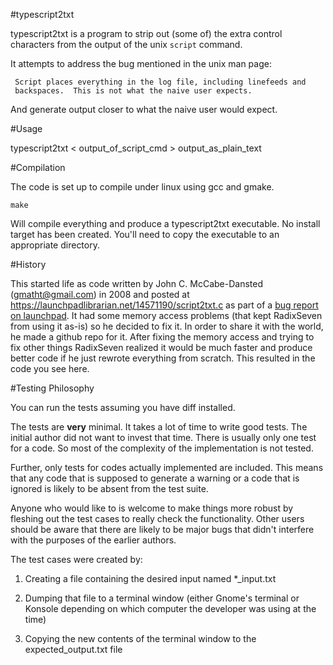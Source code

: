#typescript2txt

typescript2txt is a program to strip out (some of) the extra control
characters from the output of the unix <code>script</code> command.

It attempts to address the bug mentioned in the unix man page:

     Script places everything in the log file, including linefeeds and
     backspaces.  This is not what the naive user expects.

And generate output closer to what the naive user would expect.

#Usage

typescript2txt < output_of_script_cmd > output_as_plain_text

#Compilation

The code is set up to compile under linux using gcc and gmake.

    make

Will compile everything and produce a typescript2txt executable.  No
install target has been created.  You'll need to copy the executable
to an appropriate directory.

#History

This started life as code written by John C. McCabe-Dansted
(gmatht@gmail.com) in 2008 and posted at
https://launchpadlibrarian.net/14571190/script2txt.c as part of a [bug
report on
launchpad](https://bugs.launchpad.net/ubuntu/+source/util-linux/+bug/231340).
It had some memory access problems (that kept RadixSeven from using it
as-is) so he decided to fix it.  In order to share it with the world,
he made a github repo for it.  After fixing the memory access and
trying to fix other things RadixSeven realized it would be much faster
and produce better code if he just rewrote everything from scratch.
This resulted in the code you see here.

#Testing Philosophy

You can run the tests assuming you have diff installed.

The tests are **very** minimal.  It takes a lot of time to write good
tests.  The initial author did not want to invest that time.  There is
usually only one test for a code.  So most of the complexity of the
implementation is not tested.

Further, only tests for codes actually implemented are included.  This
means that any code that is supposed to generate a warning or a code
that is ignored is likely to be absent from the test suite.  

Anyone who would like to is welcome to make things more robust by
fleshing out the test cases to really check the functionality.  Other
users should be aware that there are likely to be major bugs that
didn't interfere with the purposes of the earlier authors.

The test cases were created by:

1. Creating a file containing the desired input named *_input.txt

2. Dumping that file to a terminal window (either Gnome's terminal or
Konsole depending on which computer the developer was using at the
time)

3. Copying the new contents of the terminal window to the
expected_output.txt file

